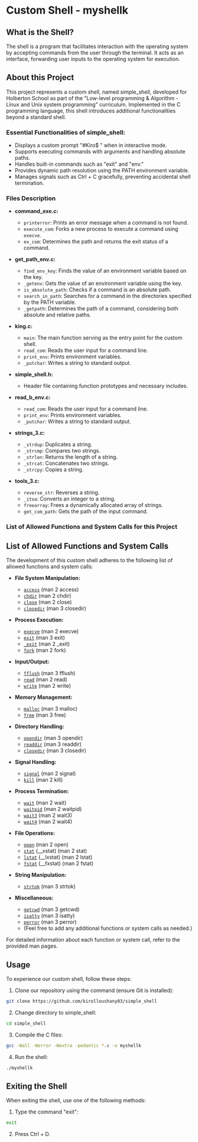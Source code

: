 # Custom Shell - myshellk

## What is the Shell?

The shell is a program that facilitates interaction with the operating system by accepting commands from the user through the terminal. It acts as an interface, forwarding user inputs to the operating system for execution.

## About this Project

This project represents a custom shell, named simple_shell, developed for Holberton School as part of the "Low-level programming & Algorithm - Linux and Unix system programming" curriculum. Implemented in the C programming language, this shell introduces additional functionalities beyond a standard shell.

### Essential Functionalities of simple_shell:

- Displays a custom prompt "#Kiro$ " when in interactive mode.
- Supports executing commands with arguments and handling absolute paths.
- Handles built-in commands such as "exit" and "env."
- Provides dynamic path resolution using the PATH environment variable.
- Manages signals such as Ctrl + C gracefully, preventing accidental shell termination.

### Files Description

- **command_exe.c:**
  - `printerror`: Prints an error message when a command is not found.
  - `execute_com`: Forks a new process to execute a command using `execve`.
  - `ex_com`: Determines the path and returns the exit status of a command.

- **get_path_env.c:**
  - `find_env_key`: Finds the value of an environment variable based on the key.
  - `_getenv`: Gets the value of an environment variable using the key.
  - `is_absolute_path`: Checks if a command is an absolute path.
  - `search_in_path`: Searches for a command in the directories specified by the PATH variable.
  - `_getpath`: Determines the path of a command, considering both absolute and relative paths.

- **king.c:**
  - `main`: The main function serving as the entry point for the custom shell.
  - `read_com`: Reads the user input for a command line.
  - `print_env`: Prints environment variables.
  - `_putchar`: Writes a string to standard output.

- **simple_shell.h:**
  - Header file containing function prototypes and necessary includes.

- **read_b_env.c:**
  - `read_com`: Reads the user input for a command line.
  - `print_env`: Prints environment variables.
  - `_putchar`: Writes a string to standard output.

- **strings_3.c:**
  - `_strdup`: Duplicates a string.
  - `_strcmp`: Compares two strings.
  - `_strlen`: Returns the length of a string.
  - `_strcat`: Concatenates two strings.
  - `_strcpy`: Copies a string.

- **tools_3.c:**
  - `reverse_str`: Reverses a string.
  - `_itoa`: Converts an integer to a string.
  - `freearray`: Frees a dynamically allocated array of strings.
  - `get_com_path`: Gets the path of the input command.

### List of Allowed Functions and System Calls for this Project

## List of Allowed Functions and System Calls

The development of this custom shell adheres to the following list of allowed functions and system calls:

- **File System Manipulation:**
  - [`access`](http://man7.org/linux/man-pages/man2/access.2.html) (man 2 access)
  - [`chdir`](http://man7.org/linux/man-pages/man2/chdir.2.html) (man 2 chdir)
  - [`close`](http://man7.org/linux/man-pages/man2/close.2.html) (man 2 close)
  - [`closedir`](http://man7.org/linux/man-pages/man3/closedir.3.html) (man 3 closedir)

- **Process Execution:**
  - [`execve`](http://man7.org/linux/man-pages/man2/execve.2.html) (man 2 execve)
  - [`exit`](http://man7.org/linux/man-pages/man3/exit.3.html) (man 3 exit)
  - [`_exit`](http://man7.org/linux/man-pages/man2/_exit.2.html) (man 2 _exit)
  - [`fork`](http://man7.org/linux/man-pages/man2/fork.2.html) (man 2 fork)

- **Input/Output:**
  - [`fflush`](http://man7.org/linux/man-pages/man3/fflush.3.html) (man 3 fflush)
  - [`read`](http://man7.org/linux/man-pages/man2/read.2.html) (man 2 read)
  - [`write`](http://man7.org/linux/man-pages/man2/write.2.html) (man 2 write)

- **Memory Management:**
  - [`malloc`](http://man7.org/linux/man-pages/man3/malloc.3.html) (man 3 malloc)
  - [`free`](http://man7.org/linux/man-pages/man3/free.3.html) (man 3 free)

- **Directory Handling:**
  - [`opendir`](http://man7.org/linux/man-pages/man3/opendir.3.html) (man 3 opendir)
  - [`readdir`](http://man7.org/linux/man-pages/man3/readdir.3.html) (man 3 readdir)
  - [`closedir`](http://man7.org/linux/man-pages/man3/closedir.3.html) (man 3 closedir)

- **Signal Handling:**
  - [`signal`](http://man7.org/linux/man-pages/man2/signal.2.html) (man 2 signal)
  - [`kill`](http://man7.org/linux/man-pages/man2/kill.2.html) (man 2 kill)

- **Process Termination:**
  - [`wait`](http://man7.org/linux/man-pages/man2/wait.2.html) (man 2 wait)
  - [`waitpid`](http://man7.org/linux/man-pages/man2/waitpid.2.html) (man 2 waitpid)
  - [`wait3`](http://man7.org/linux/man-pages/man2/wait3.2.html) (man 2 wait3)
  - [`wait4`](http://man7.org/linux/man-pages/man2/wait4.2.html) (man 2 wait4)

- **File Operations:**
  - [`open`](http://man7.org/linux/man-pages/man2/open.2.html) (man 2 open)
  - [`stat`](http://man7.org/linux/man-pages/man2/stat.2.html) (__xstat) (man 2 stat)
  - [`lstat`](http://man7.org/linux/man-pages/man2/lstat.2.html) (__lxstat) (man 2 lstat)
  - [`fstat`](http://man7.org/linux/man-pages/man2/fstat.2.html) (__fxstat) (man 2 fstat)

- **String Manipulation:**
  - [`strtok`](http://man7.org/linux/man-pages/man3/strtok.3.html) (man 3 strtok)

- **Miscellaneous:**
  - [`getcwd`](http://man7.org/linux/man-pages/man3/getcwd.3.html) (man 3 getcwd)
  - [`isatty`](http://man7.org/linux/man-pages/man3/isatty.3.html) (man 3 isatty)
  - [`perror`](http://man7.org/linux/man-pages/man3/perror.3.html) (man 3 perror)
  - (Feel free to add any additional functions or system calls as needed.)

For detailed information about each function or system call, refer to the provided man pages.


## Usage

To experience our custom shell, follow these steps:

1. Clone our repository using the command (ensure Git is installed):

```bash
git clone https://github.com/kirolloushany03/simple_shell
```

2. Change directory to simple_shell:

```bash
cd simple_shell
```

3. Compile the C files:

```bash
gcc -Wall -Werror -Wextra -pedantic *.c -o myshellk
```

4. Run the shell:

```bash
./myshellk
```

## Exiting the Shell

When exiting the shell, use one of the following methods:

1. Type the command "exit":

```bash
exit
```

2. Press Ctrl + D.
